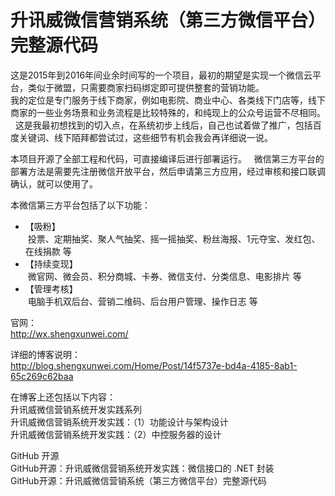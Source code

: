 # 升讯威微信营销系统（第三方微信平台）完整源代码
这是2015年到2016年间业余时间写的一个项目，最初的期望是实现一个微信云平台，类似于微盟，只需要商家扫码绑定即可提供整套的营销功能。  
我的定位是专门服务于线下商家，例如电影院、商业中心、各类线下门店等，线下商家的一些业务场景和业务流程是比较特殊的，和纯现上的公众号运营不尽相同。  
这是我最初想找到的切入点，在系统初步上线后，自己也试着做了推广，包括百度关键词、线下陌拜都尝试过，这些细节有机会我会再详细说一说。  

本项目开源了全部工程和代码，可直接编译后进行部署运行。  
微信第三方平台的部署方法是需要先注册微信开放平台，然后申请第三方应用，经过审核和接口联调确认，就可以使用了。  

本微信第三方平台包括了以下功能：  
+ 【吸粉】  
  投票、定期抽奖、聚人气抽奖、摇一摇抽奖、粉丝海报、1元夺宝、发红包、在线捐款 等  
+ 【持续变现】  
  微官网、微会员、积分商城、卡券、微信支付、分类信息、电影排片 等  
+ 【管理考核】  
  电脑手机双后台、营销二维码、后台用户管理、操作日志 等


官网：  
http://wx.shengxunwei.com/  

详细的博客说明：  
http://blog.shengxunwei.com/Home/Post/14f5737e-bd4a-4185-8ab1-65c269c62baa  


在博客上还包括以下内容：  
升讯威微信营销系统开发实践系列    
升讯威微信营销系统开发实践：（1）功能设计与架构设计    
升讯威微信营销系统开发实践：（2）中控服务器的设计    

GitHub 开源  
GitHub开源：升讯威微信营销系统开发实践：微信接口的 .NET 封装  
GitHub开源：升讯威微信营销系统（第三方微信平台）完整源代码  

